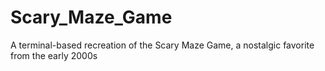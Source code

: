 # Scary_Maze_Game
A terminal-based recreation of the Scary Maze Game, a nostalgic favorite from the early 2000s
